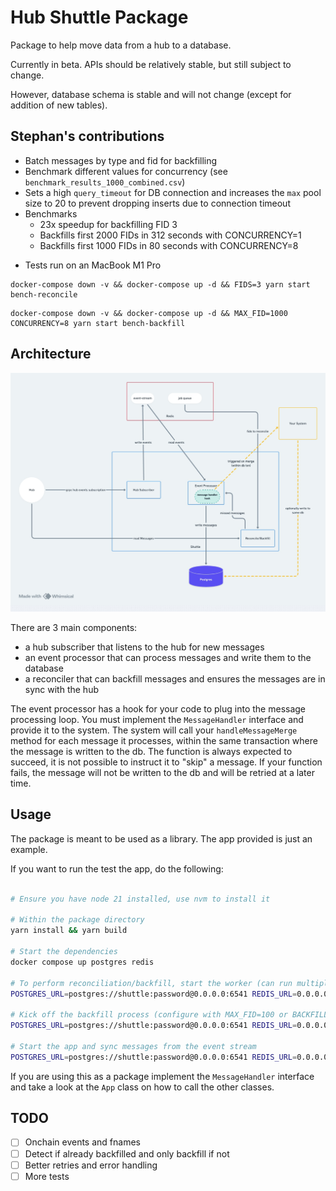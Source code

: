 # Hub Shuttle Package

Package to help move data from a hub to a database.

Currently in beta. APIs should be relatively stable, but still subject to change.

However, database schema is stable and will not change (except for addition of new tables).

## Stephan's contributions

- Batch messages by type and fid for backfilling
- Benchmark different values for concurrency (see `benchmark_results_1000_combined.csv`)
- Sets a high `query_timeout` for DB connection and increases the `max` pool size to 20 to prevent dropping inserts due to connection timeout
- Benchmarks
  - 23x speedup for backfilling FID 3
  - Backfills first 2000 FIDs in 312 seconds with CONCURRENCY=1
  - Backfills first 1000 FIDs in 80 seconds with CONCURRENCY=8

* Tests run on an MacBook M1 Pro

```
docker-compose down -v && docker-compose up -d && FIDS=3 yarn start bench-reconcile
```

```
docker-compose down -v && docker-compose up -d && MAX_FID=1000 CONCURRENCY=8 yarn start bench-backfill
```

## Architecture

![Architecture](./architecture.jpg)

There are 3 main components:

- a hub subscriber that listens to the hub for new messages
- an event processor that can process messages and write them to the database
- a reconciler that can backfill messages and ensures the messages are in sync with the hub

The event processor has a hook for your code to plug into the message processing loop. You must implement the `MessageHandler` interface
and provide it to the system. The system will call your `handleMessageMerge` method for each message it processes, within the same transaction
where the message is written to the db. The function is always expected to succeed, it is not possible to instruct it to "skip" a message.
If your function fails, the message will not be written to the db and will be retried at a later time.

## Usage

The package is meant to be used as a library. The app provided is just an example.

If you want to run the test the app, do the following:

```bash

# Ensure you have node 21 installed, use nvm to install it

# Within the package directory
yarn install && yarn build

# Start the dependencies
docker compose up postgres redis

# To perform reconciliation/backfill, start the worker (can run multiple processes to speed this up)
POSTGRES_URL=postgres://shuttle:password@0.0.0.0:6541 REDIS_URL=0.0.0.0:16379 HUB_HOST=<host>:<port> HUB_SSL=false yarn start worker

# Kick off the backfill process (configure with MAX_FID=100 or BACKFILL_FIDS=1,2,3)
POSTGRES_URL=postgres://shuttle:password@0.0.0.0:6541 REDIS_URL=0.0.0.0:16379 HUB_HOST=<host>:<port> HUB_SSL=false yarn start backfill

# Start the app and sync messages from the event stream
POSTGRES_URL=postgres://shuttle:password@0.0.0.0:6541 REDIS_URL=0.0.0.0:16379 HUB_HOST=<host>:<port> HUB_SSL=false yarn start start
```

If you are using this as a package implement the `MessageHandler` interface and take a look at the `App` class on how to call the other classes.

## TODO

- [ ] Onchain events and fnames
- [ ] Detect if already backfilled and only backfill if not
- [ ] Better retries and error handling
- [ ] More tests
